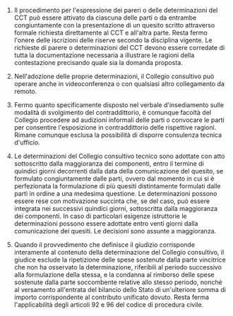 1. Il procedimento per l'espressione dei pareri o delle determinazioni del CCT può essere attivato da ciascuna delle parti o da entrambe congiuntamente con la presentazione di un quesito scritto attraverso formale richiesta direttamente al CCT e all'altra parte. Resta fermo l'onere delle iscrizioni delle riserve secondo la disciplina vigente. Le richieste di parere o determinazioni del CCT devono essere corredate di tutta la documentazione necessaria a illustrare le ragioni della contestazione precisando quale sia la domanda proposta.

2. Nell'adozione delle proprie determinazioni, il Collegio consultivo può operare anche in videoconferenza o con qualsiasi altro collegamento da remoto.

3. Fermo quanto specificamente disposto nel verbale d'insediamento sulle modalità di svolgimento del contraddittorio, è comunque facoltà del Collegio procedere ad audizioni informali delle parti o convocare le parti per consentire l'esposizione in contraddittorio delle rispettive ragioni. Rimane comunque esclusa la possibilità di disporre consulenza tecnica d'ufficio.

4. Le determinazioni del Collegio consultivo tecnico sono adottate con atto sottoscritto dalla maggioranza dei componenti, entro il termine di quindici giorni decorrenti dalla data della comunicazione del quesito, se formulato congiuntamente dalle parti, ovvero dal momento in cui si è perfezionata la formulazione di più quesiti distintamente formulati dalle parti in ordine a una medesima questione. Le determinazioni possono essere rese con motivazione succinta che, se del caso, può essere integrata nei successivi quindici giorni, sottoscritta dalla maggioranza dei componenti. In caso di particolari esigenze istruttorie le determinazioni possono essere adottate entro venti giorni dalla comunicazione dei quesiti. Le decisioni sono assunte a maggioranza.

5. Quando il provvedimento che definisce il giudizio corrisponde interamente al contenuto della determinazione del Collegio consultivo, il giudice esclude la ripetizione delle spese sostenute dalla parte vincitrice che non ha osservato la determinazione, riferibili al periodo successivo alla formulazione della stessa, e la condanna al rimborso delle spese sostenute dalla parte soccombente relative allo stesso periodo, nonché al versamento all'entrata del bilancio dello Stato di un'ulteriore somma di importo corrispondente al contributo unificato dovuto. Resta ferma l'applicabilità degli articoli 92 e 96 del codice di procedura civile.
